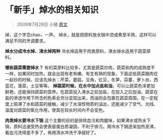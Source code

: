 # 「新手」焯水的相关知识

> 2009年7月28日 小猪  [原文](http://blog.xiachufang.com/article/371)

焯，这个字念chao，一声。
焯水，就是把原料放水锅中烫或煮至半熟，这样可以满足不同的烹调要求。

**焯水分成冷水焯、沸水焯两种**
冷水焯适用于肉类原料，沸水焯水适用于蔬菜原料。

**哪些蔬菜需要焯水？**
有的菜原料比较多，尤其是蔬菜炒肉，蔬菜和肉的成熟度不一样，如果同时加热，就会出现有老有嫩、有生有熟的现象，下面这些蔬菜跟肉在一起炒的时候，应该先焯水：芹菜，蘑菇，豆角，豇豆，冬笋，蒜薹，萝卜丝，西蓝花，菠菜，土豆等等。
**焯蔬菜时候，在水中加点盐和油**，可以让蔬菜色泽更加鲜艳，还能保持蔬菜的营养。在蔬菜投入沸水之前加盐，在投入之后加油，蔬菜在盐的渗透作用下所含的色素会充分显现出来，而油则会包裹在蔬菜周围，在一定程度上阻滞了水和蔬菜的接触，减少了水溶性物质的溢出，还能减少了空气、光线、温度对蔬菜的氧化作用，使其在较长时间内不会变色。

**肉类焯水要冷水下锅**
这个主要的目的是排除血污和肉腥味，如果沸水或热水下锅，原料迅速受热会使表层蛋白质凝固，不利于排污。用冷水下锅逐渐加热至沸，看血污洗得差不多了，再用清水冲洗干净就好了。